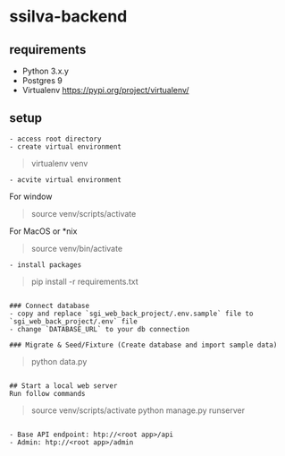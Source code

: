 ﻿# ssilva-backend

## requirements
- Python 3.x.y
- Postgres 9
- Virtualenv https://pypi.org/project/virtualenv/

## setup
```
- access root directory
- create virtual environment
```
> virtualenv venv
```
- acvite virtual environment
```
For window
> source venv/scripts/activate

For MacOS or *nix 
> source venv/bin/activate
```
- install packages
```
> pip install -r requirements.txt
```

### Connect database
- copy and replace `sgi_web_back_project/.env.sample` file to `sgi_web_back_project/.env` file
- change `DATABASE_URL` to your db connection

### Migrate & Seed/Fixture (Create database and import sample data)
```
> python data.py
```

## Start a local web server
Run follow commands
```
> source venv/scripts/activate
> python manage.py runserver
```

- Base API endpoint: htp://<root app>/api
- Admin: htp://<root app>/admin  
